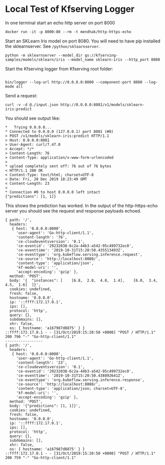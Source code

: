 # Local Test of Kfserving Logger

In one terminal start an echo http server on port 8000

```
docker run -it -p 8000:80 --rm -t mendhak/http-https-echo
```

Start an SKLearn Iris model on port 8080. You will need to have pip installed the sklearnserver. See `/python/sklearnserver`.

```
python -m sklearnserver --model_dir gs://kfserving-samples/models/sklearn/iris --model_name sklearn-iris --http_port 8080
```

Start the Kfserving logger from Kfserving root folder:

```

bin/logger --log-url http://0.0.0.0:8000 --component-port 8080 --log-mode all
```

Send a request:

```
curl -v -d @./input.json http://0.0.0.0:8081/v1/models/sklearn-iris:predict
```

You should see output like:

```
*   Trying 0.0.0.0...
* Connected to 0.0.0.0 (127.0.0.1) port 8081 (#0)
> POST /v1/models/sklearn-iris:predict HTTP/1.1
> Host: 0.0.0.0:8081
> User-Agent: curl/7.47.0
> Accept: */*
> Content-Length: 76
> Content-Type: application/x-www-form-urlencoded
>
* upload completely sent off: 76 out of 76 bytes
< HTTP/1.1 200 OK
< Content-Type: text/html; charset=UTF-8
< Date: Fri, 20 Dec 2019 18:23:49 GMT
< Content-Length: 23
<
* Connection #0 to host 0.0.0.0 left intact
{"predictions": [1, 1]}
```

This shows the prediction has worked. In the output of the http-https-echo server you should see the request and response payloads echoed.


```
{ path: '/',
  headers: 
   { host: '0.0.0.0:8000',
     'user-agent': 'Go-http-client/1.1',
     'content-length': '76',
     'ce-cloudeventsversion': '0.1',
     'ce-eventid': '29232038-6c2a-44b3-a542-95c499732ec0',
     'ce-eventtime': '2019-10-31T15:20:50.435513493Z',
     'ce-eventtype': 'org.kubeflow.serving.inference.request',
     'ce-source': 'http://localhost:8080/',
     'content-type': 'application/json',
     'kf-model-uri': '',
     'accept-encoding': 'gzip' },
  method: 'POST',
  body: '{  "instances": [    [6.8,  2.8,  4.8,  1.4],    [6.0,  3.4,  4.5,  1.6]  ]}',
  cookies: undefined,
  fresh: false,
  hostname: '0.0.0.0',
  ip: '::ffff:172.17.0.1',
  ips: [],
  protocol: 'http',
  query: {},
  subdomains: [],
  xhr: false,
  os: { hostname: 'a167987d8875' } }
::ffff:172.17.0.1 - - [31/Oct/2019:15:20:50 +0000] "POST / HTTP/1.1" 200 796 "-" "Go-http-client/1.1"
-----------------
{ path: '/',
  headers: 
   { host: '0.0.0.0:8000',
     'user-agent': 'Go-http-client/1.1',
     'content-length': '23',
     'ce-cloudeventsversion': '0.1',
     'ce-eventid': '29232038-6c2a-44b3-a542-95c499732ec0',
     'ce-eventtime': '2019-10-31T15:20:50.438892641Z',
     'ce-eventtype': 'org.kubeflow.serving.inference.response',
     'ce-source': 'http://localhost:8080/',
     'content-type': 'application/json; charset=UTF-8',
     'kf-model-uri': '',
     'accept-encoding': 'gzip' },
  method: 'POST',
  body: '{"predictions": [1, 1]}',
  cookies: undefined,
  fresh: false,
  hostname: '0.0.0.0',
  ip: '::ffff:172.17.0.1',
  ips: [],
  protocol: 'http',
  query: {},
  subdomains: [],
  xhr: false,
  os: { hostname: 'a167987d8875' } }
::ffff:172.17.0.1 - - [31/Oct/2019:15:20:50 +0000] "POST / HTTP/1.1" 200 759 "-" "Go-http-client/1.1"
```

